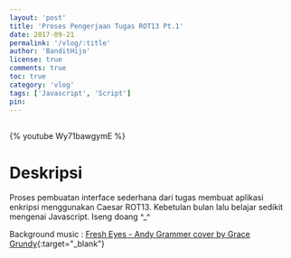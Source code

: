 ```yaml
---
layout: 'post'
title: 'Proses Pengerjaan Tugas ROT13 Pt.1'
date: 2017-09-21
permalink: '/vlog/:title'
author: 'BanditHijo'
license: true
comments: true
toc: true
category: 'vlog'
tags: ['Javascript', 'Script']
pin:
---
```


<div style="margin-top:30px;"></div>

{% youtube Wy71bawgymE %}

# Deskripsi

Proses pembuatan interface sederhana dari tugas membuat aplikasi enkripsi menggunakan Caesar ROT13. Kebetulan bulan lalu belajar sedikit mengenai Javascript. Iseng doang ^_^

Background music :
[Fresh Eyes - Andy Grammer cover by Grace Grundy](https://www.youtube.com/watch?v=vnO1T9zVnMg){:target="_blank"}

